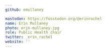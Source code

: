 ```yaml
---
github: emullaney

mastodon: https://fosstodon.org/@erinrachel
name: Erin Mullaney
photo: erin-mullaney.jpg
role: Public Health chair
twitter: _erin_rachel
website: ''
---
```

